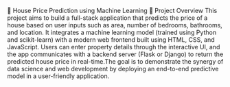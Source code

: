🏡 House Price Prediction using Machine Learning
📌 Project Overview
This project aims to build a full-stack application that predicts the price of a house based on user inputs such as area, number of bedrooms, bathrooms, and location. It integrates a machine learning model (trained using Python and scikit-learn) with a modern web frontend built using HTML, CSS, and JavaScript. Users can enter property details through the interactive UI, and the app communicates with a backend server (Flask or Django) to return the predicted house price in real-time.The goal is to demonstrate the synergy of data science and web development by deploying an end-to-end predictive model in a user-friendly application.
